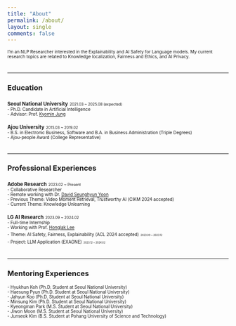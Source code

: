 ```yaml
---
title: "About"
permalink: /about/
layout: single
comments: false
---
```


<span style="font-size:70%">I’m an NLP Researcher interested in the Explainability and AI Safety for Language models.
My current research topics are related to Knowledge localization, Fairness and Ethics, and AI Privacy.</span>  
<br>
<hr width="100%" color="black" size="2px" />

### Education

<span style="font-size:80%">**Seoul National University**</span> <span style="font-size:60%">2021.03 ~ 2025.08 (expected)</span>  
<span style="font-size:70%">- Ph.D. Candidate in Artificial Intelligence</span>  
<span style="font-size:70%">- Advisor: Prof. [Kyomin Jung](http://milab.snu.ac.kr/kjung/index.html)</span>  


<span style="font-size:80%">**Ajou University**</span> <span style="font-size:60%">2015.03 ~ 2019.02</span>  
<span style="font-size:70%">- B.S. in Electronic Business, Software and B.A. in Business Administration (Triple Degrees)</span>  
<span style="font-size:70%">- Ajou-people Award (College Representative)</span>  
<br>
<hr width="100%" color="black" size="2px" />
  
  
### Professional Experiences

<span style="font-size:80%">**Adobe Research**</span> <span style="font-size:60%">2023.02 ~ Present</span>  
<span style="font-size:70%">- Collaborative Researcher</span>  
<span style="font-size:70%">- Remote working with Dr. [David Seunghyun Yoon](https://david-yoon.github.io/)</span>  
<span style="font-size:70%">- Previous Theme: Video Moment Retrieval, Trustworthy AI (CIKM 2024 accepted)</span>  
<span style="font-size:70%">- Current Theme: Knowledge Unlearning</span>

<span style="font-size:80%">**LG AI Research**</span> <span style="font-size:60%">2023.09 ~ 2024.02</span>  
<span style="font-size:70%">- Full-time Internship</span>  
<span style="font-size:70%">- Working with Prof. [Honglak Lee](https://web.eecs.umich.edu/~honglak/)</span>  
<span style="font-size:70%">- Theme: AI Safety, Fairness, Explainability (ACL 2024 accepted)</span> <span style="font-size:40%">2023.09 ~ 2023.12</span>  
<span style="font-size:70%">- Project: LLM Application (EXAONE)</span> <span style="font-size:40%">2023.12 ~ 2024.02</span>  
<br>
<hr width="100%" color="black" size="2px" />


### Mentoring Experiences

<span style="font-size:70%">- Hyukhun Koh (Ph.D. Student at Seoul National University)</span>  
<span style="font-size:70%">- Haesung Pyun (Ph.D. Student at Seoul National University)</span>  
<span style="font-size:70%">- Jahyun Koo (Ph.D. Student at Seoul National University)</span>  
<span style="font-size:70%">- Minsung Kim (Ph.D. Student at Seoul National University)</span>  
<span style="font-size:70%">- Kyeongman Park (M.S. Student at Seoul National University)</span>   
<span style="font-size:70%">- Jiwon Moon (M.S. Student at Seoul National University)</span>  
<span style="font-size:70%">- Junseok Kim (B.S. Student at Pohang University of Science and Technology)</span>  


